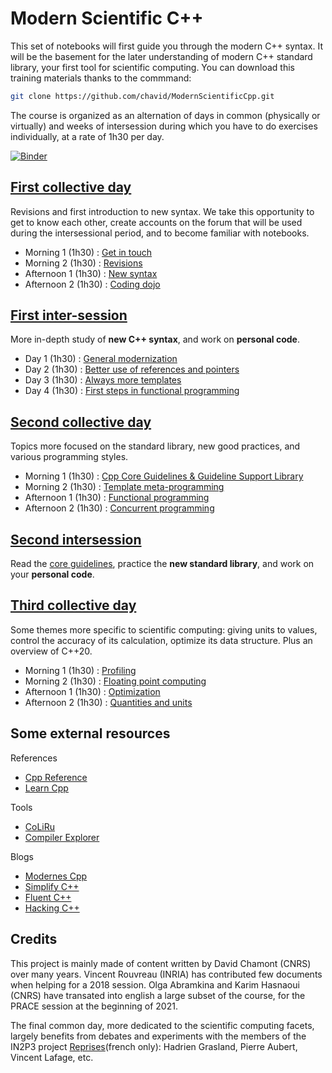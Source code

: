 
# Modern Scientific C++

This set of notebooks will first guide you through the modern C++ syntax. It will be the basement for the later understanding of modern C++ standard library, your first tool for scientific computing. You can download this training materials thanks to the commmand:
```sh
git clone https://github.com/chavid/ModernScientificCpp.git
```

The course is organized as an alternation of days in common (physically or virtually) and weeks of intersession during which you have to do exercises individually, at a rate of 1h30 per day. 

[![Binder](https://mybinder.org/badge_logo.svg)](https://mybinder.org/v2/gh/chavid/ModernScientificCpp.git/HEAD)

## [First collective day](1-ClassRoom/en.index.md)

Revisions and first introduction to new syntax. We take this opportunity to get to know each other, create accounts on the forum that will be used during the intersessional period, and to become familiar with notebooks.

* Morning 1 (1h30) : [Get in touch](1-ClassRoom/1-GetInTouch/)
* Morning 2 (1h30) : [Revisions](1-ClassRoom/2-Reminders/README.ipynb)
* Afternoon 1 (1h30) : [New syntax](1-ClassRoom/3-NewSyntaxes/README.ipynb)
* Afternoon 2 (1h30) : [Coding dojo](1-ClassRoom/4-CodingDojo/en.index.md)

## [First inter-session](2-HomeWork/en.index.md)

More in-depth study of **new C++ syntax**, and work on **personal code**.

* Day 1 (1h30) : [General modernization](2-HomeWork/1-ModernizeYourCode/README.ipynb)
* Day 2 (1h30) : [Better use of references and pointers](2-HomeWork/2-ReferencesAndPointers/README.ipynb)
* Day 3 (1h30) : [Always more templates](2-HomeWork/3-Generic/README.ipynb)
* Day 4 (1h30) : [First steps in functional programming](2-HomeWork/4-Functional/README.ipynb)

## [Second collective day](3-ClassRoom/en.index.md)

Topics more focused on the standard library, new good practices, and various programming styles.

* Morning 1 (1h30) : [Cpp Core Guidelines & Guideline Support Library](3-ClassRoom/1-CoreGuidelines/README.md)
* Morning 2 (1h30) : [Template meta-programming](3-ClassRoom/2-TemplateMetaProgramming/README.md)
* Afternoon 1 (1h30) : [Functional programming](3-ClassRoom/3-FunctionalProgramming/README.md)
* Afternoon 2 (1h30) : [Concurrent programming](3-ClassRoom/4-ConcurrentProgramming/README.md)

## [Second intersession](4-HomeWork/en.index.md)

Read the [core guidelines](http://isocpp.github.io/CppCoreGuidelines/CppCoreGuidelines),
practice the **new standard library**, and work on your **personal code**.

## [Third collective day](5-ClassRoom/en.index.md)

Some themes more specific to scientific computing: giving units to values, control the accuracy of its calculation, optimize its data structure. Plus an overview of C++20.

* Morning 1 (1h30) : [Profiling](1-Profiling/README.ipynb)
* Morning 2 (1h30) : [Floating point computing](2-FloatingPointComputing/README.ipynb)
* Afternoon 1 (1h30) : [Optimization](3-Optimization/README.ipynb)
* Afternoon 2 (1h30) : [Quantities and units](4-QuantitiesAndUnits/README.ipynb)

## Some external resources

References
* [Cpp Reference](cppreference.com/)
* [Learn Cpp](https://www.learncpp.com/)

Tools
* [CoLiRu](http://coliru.stacked-crooked.com/)
* [Compiler Explorer](https://godbolt.org/)

Blogs
* [Modernes Cpp](http://modernescpp.com/)
* [Simplify C++](https://arne-mertz.de)
* [Fluent C++](https://www.fluentcpp.com/)
* [Hacking C++](https://hackingcpp.com/)

## Credits

This project is mainly made of content written by David Chamont (CNRS) over many years. Vincent Rouvreau (INRIA) has contributed few documents when helping for a 2018 session. Olga Abramkina and Karim Hasnaoui (CNRS) have transated into english a large subset of the course, for the PRACE session at the beginning of 2021.

The final common day, more dedicated to the scientific computing facets, largely benefits from debates and experiments with the members of the IN2P3 project [Reprises](https://reprises.in2p3.fr/)(french only): Hadrien Grasland, Pierre Aubert, Vincent Lafage, etc.